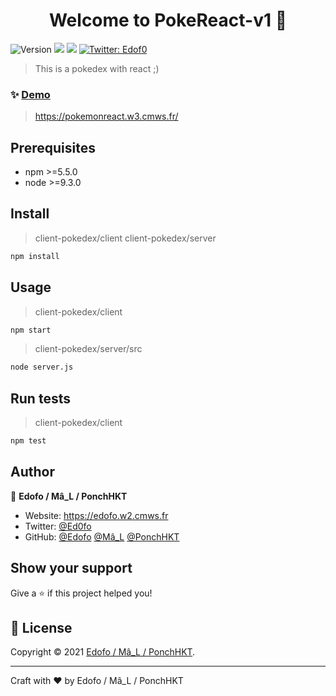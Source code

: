<h1 align="center">Welcome to PokeReact-v1 👋</h1>
<p>
  <img alt="Version" src="https://img.shields.io/badge/version-1.0.0-blue.svg?cacheSeconds=2592000" />
  <img src="https://img.shields.io/badge/npm-%3E%3D5.5.0-blue.svg" />
  <img src="https://img.shields.io/badge/node-%3E%3D9.3.0-blue.svg" />
  <a href="https://twitter.com/Edof0" target="_blank">
    <img alt="Twitter: Edof0" src="https://img.shields.io/twitter/follow/Edof0.svg?style=social" />
  </a>
</p>

> This is a pokedex with react ;)

### ✨ [Demo](https://pokemonreact.w3.cmws.fr/)
> https://pokemonreact.w3.cmws.fr/

## Prerequisites

- npm >=5.5.0
- node >=9.3.0

## Install

> client-pokedex/client
> client-pokedex/server
```sh
npm install
```

## Usage

> client-pokedex/client
```sh
npm start
```
> client-pokedex/server/src
```sh
node server.js
```

## Run tests

> client-pokedex/client
```sh
npm test
```

## Author

👤 **Edofo / Mâ_L / PonchHKT**

* Website: https://edofo.w2.cmws.fr
* Twitter: [@Ed0fo](https://twitter.com/Ed0fo)
* GitHub: [@Edofo](https://github.com/Edofo) [@Mâ_L](https://github.com/MalB0Y) [@PonchHKT](https://github.com/PonchHKT)

## Show your support

Give a ⭐️ if this project helped you!

## 📝 License

Copyright © 2021 [Edofo / Mâ_L / PonchHKT](https://github.com/Edofo).<br />

*** 
Craft with ❤️ by Edofo / Mâ_L / PonchHKT

